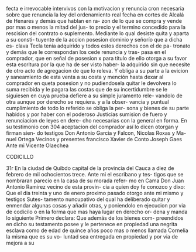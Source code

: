 fecta e irrevocable intervivos con la motivacion y renuncia
cron necesaria sobre que renuncia la ley del ordenamiento real
fecha en cortes de Alcalá de Henares y demás que hablan en ra-
zon de lo que se compra y vende por mas o menos la mitad del jus-
to precio y el termino concedido para la rescision del contrato
o suplemento. Mediante lo qual desiste quita y aparta a su consti-
tuyente de la accion posesion dominio y señorío que a dicha es-
clava Tecla tenia adquirido y todos estos derechos con el de pa-
tronato y demás que le correspondan los cede renuncia y tras-
pasa en el comprador, que en señal de posesion x para titulo de ello
otorga a su favor esta escritura por la que ha de ser visto haber-
la adquirido sin que necesite de otro acto de agregacion de que
lo releva. Y obliga a su parte a la evicion y saneamiento de
esta venta a su costa y mención hasta dexar al comprador en
queta posesion y no pudiendosela quitar le devolvera lo suma
recibida y le pagara las costas que de su incertidumbre se le
siguiesen en cuya prueba defiere a su simple juramento rele-
vandolo de otra aunque por derecho se requiera. y a la obser-
vancia y puntual cumplimiento de todo lo referido se obliga la per-
sona y bienes de su parte habidos y por haber con el poderoso
Justicias sumision de fuero y renunciacion de leyes en dere-
cho necesarias con la general en forma. En su testimonio con
304 aceptacion del comprador así lo dicen otorgan y firman sien-
do testigos Don Antonio Garcia y Falcon, Nicolas Roxas y Ma-
nuel Ortega Vecinos y presentes
francisco Xavier de Conto
Joseph Gaes
Ante mi Vicente Olaechea

CODICILLO

31r En la ciudad de Quibdo capital de la provincia del Cauca a diez
de febrero de mil ochocientos trece. Ante mi el escribano y tes-
tigos que se nombraran parecio en la casa de su morada refer-
mo en Cama Don Juan Antonio Ramirez vecino de esta provin-
cia a quien doy fe conozco y dixo: Que el dia treinta y uno de
enero proximo pasado otorgo ante mi mismo y testigos Sutes-
tamento nuncupativo del qual ha deliberado quitar y enmendar
algunas cosas y añadir otras, y poniendolo en ejecucion por via
de codicilo o en la forma que mas haya lugar en derecho or-
dena y manda lo siguiente
Primero declara: Que además de los bienes com-
preendidos en dicho su testamento posee y le pertenece en
propiedad una negrita esclava como de edad de quince años
poco mas o menos llamada Cornelia la misma que es su vo-
luntad sea entregada en propiedad y por via de mejora a su